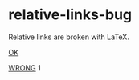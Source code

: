 # relative-links-bug
Relative links are broken with LaTeX.

[OK](/src/1.txt)

[WRONG](/src/1.txt) $1$
